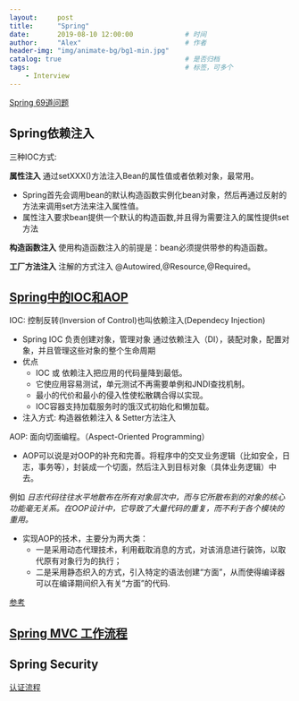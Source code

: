 ```yaml
---
layout:     post         
title:      "Spring"
date:       2019-08-10 12:00:00             # 时间
author:     "Alex"                          # 作者
header-img: "img/animate-bg/bg1-min.jpg"
catalog: true                               # 是否归档
tags:                                       # 标签，可多个
    - Interview
---
```


[Spring 69道问题](https://www.cnblogs.com/zjfjava/p/6069707.html#top)

## Spring依赖注入

三种IOC方式:

**属性注入**
通过setXXX()方法注入Bean的属性值或者依赖对象，最常用。

* Spring首先会调用bean的默认构造函数实例化bean对象，然后再通过反射的方法来调用set方法来注入属性值。
* 属性注入要求bean提供一个默认的构造函数,并且得为需要注入的属性提供set方法

**构造函数注入**
使用构造函数注入的前提是：bean必须提供带参的构造函数。

**工厂方法注入**
注解的方式注入 @Autowired,@Resource,@Required。

## [Spring中的IOC和AOP](https://juejin.im/post/5a1cd072f265da432240ef18)

IOC: 控制反转(Inversion of Control)也叫依赖注入(Dependecy Injection)

* Spring IOC 负责创建对象，管理对象 通过依赖注入（DI），装配对象，配置对象，并且管理这些对象的整个生命周期
* 优点
  * IOC 或 依赖注入把应用的代码量降到最低。
  * 它使应用容易测试，单元测试不再需要单例和JNDI查找机制。
  * 最小的代价和最小的侵入性使松散耦合得以实现。
  * IOC容器支持加载服务时的饿汉式初始化和懒加载。
* 注入方式: 构造器依赖注入 & Setter方法注入

AOP: 面向切面编程。（Aspect-Oriented Programming）

* AOP可以说是对OOP的补充和完善。将程序中的交叉业务逻辑（比如安全，日志，事务等），封装成一个切面，然后注入到目标对象（具体业务逻辑）中去。

例如 *日志代码往往水平地散布在所有对象层次中，而与它所散布到的对象的核心功能毫无关系。在OOP设计中，它导致了大量代码的重复，而不利于各个模块的重用。*

* 实现AOP的技术，主要分为两大类：
  * 一是采用动态代理技术，利用截取消息的方式，对该消息进行装饰，以取代原有对象行为的执行；
  * 二是采用静态织入的方式，引入特定的语法创建“方面”，从而使得编译器可以在编译期间织入有关“方面”的代码.

[参考](https://blog.csdn.net/baidu_20876831/article/details/78956220)

## [Spring MVC 工作流程](https://blog.csdn.net/qq_36761831/article/details/89053314)

## Spring Security

[认证流程](https://blog.csdn.net/u013435893/article/details/79605239)
